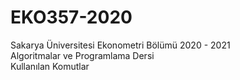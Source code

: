 # EKO357-2020

Sakarya Üniversitesi Ekonometri Bölümü 2020 - 2021 <br>
Algoritmalar ve Programlama Dersi<br>
Kullanılan Komutlar
